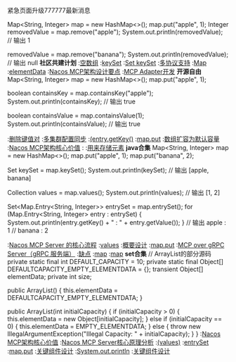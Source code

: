 紧急页面升级777777最新消息


Map<String, Integer> map = new HashMap<>();
map.put("apple", 1);
Integer removedValue = map.remove("apple");
System.out.println(removedValue);  // 输出 1

removedValue = map.remove("banana");
System.out.println(removedValue);  // 输出 null
<strong>社区共建计划</strong>
:[空数组](https://rentry.org/72dkiv2b)
:[keySet](https://rentry.org/8g7yp6my)
:[Set<K> keySet](https://pastebin.com/CXZuZy5m)
:[多协议支持](https://github.com/ygswdmx/lcyu)
:[Map](https://pastebin.com/yh3T0ngL)
:[elementData](https://pastebin.com/RAJ1M0N5)
:[Nacos MCP架构设计要点](https://pastebin.com/HuRqm9PY)
:[MCP Adapter开发](https://rentry.org/83zftdy5)
<strong>开源自由</strong>
Map<String, Integer> map = new HashMap<>();
map.put("apple", 1);

boolean containsKey = map.containsKey("apple");
System.out.println(containsKey);  // 输出 true

boolean containsValue = map.containsValue(1);
System.out.println(containsValue);  // 输出 true

:[删除键值对](https://rentry.org/wdun344o)
:[多集群配置同步](https://github.com/fsgrla)
:[(entry.getKey()](https://github.com/wdzna/sbssm)
:[map.put](https://rentry.org/c47bgps9)
:[数组扩容为默认容量](https://pastebin.com/R7yVgDYR)
:[Nacos MCP架构核心价值](https://pastebin.com/0riuYeFZ)
:[<Integer>](https://pastebin.com/FjvmPT9p)
:[用来存储元素](https://pastebin.com/4HVsu6wP)
<strong>java合集</strong>
Map<String, Integer> map = new HashMap<>();
map.put("apple", 1);
map.put("banana", 2);

Set<String> keySet = map.keySet();
System.out.println(keySet);  // 输出 [apple, banana]

Collection<Integer> values = map.values();
System.out.println(values);  // 输出 [1, 2]

Set<Map.Entry<String, Integer>> entrySet = map.entrySet();
for (Map.Entry<String, Integer> entry : entrySet) {
    System.out.println(entry.getKey() + " : " + entry.getValue());
}
// 输出 apple : 1
//      banana : 2

:[Nacos MCP Server 的核心流程](https://github.com/ycwdyw/xwhd/issues/4)
:[values](https://pastebin.com/xBKXU6jK)
:[概要设计](https://pastebin.com/gVX3mWxp)
:[map.put](https://pastebin.com/B6XzTEWi)
:[MCP over gRPC Server（gRPC 服务端）](https://pastebin.com/ysEAunWj)
:[缺点](https://pastebin.com/YAzJBvLh)
:[map](https://rentry.org/pkoi9i7h)
:[map](https://rentry.org/cnt74orf)
<strong>set合集</strong>
// ArrayList的部分源码
private static final int DEFAULT_CAPACITY = 10;
private static final Object[] DEFAULTCAPACITY_EMPTY_ELEMENTDATA = {};
transient Object[] elementData;
private int size;

public ArrayList() {
    this.elementData = DEFAULTCAPACITY_EMPTY_ELEMENTDATA;
}

public ArrayList(int initialCapacity) {
    if (initialCapacity > 0) {
        this.elementData = new Object[initialCapacity];
    } else if (initialCapacity == 0) {
        this.elementData = EMPTY_ELEMENTDATA;
    } else {
        throw new IllegalArgumentException("Illegal Capacity: " + initialCapacity);
    }
}
:[Nacos MCP架构核心价值](https://pastebin.com/h6s76k1f)
:[Nacos MCP Server核心原理分析](https://pastebin.com/Mg9BTxqp)
:[(values)](https://rentry.org/zcnimxbb)
:[entrySet](https://pastebin.com/ihx7144K)
:[map.put](https://github.com/wdsmdhj/slk)
:[关键组件设计](https://github.com/wxgsnds)
:[System.out.println](https://pastebin.com/UGCxXbWR)
:[关键组件设计](https://rentry.org/8yobv5ac)
